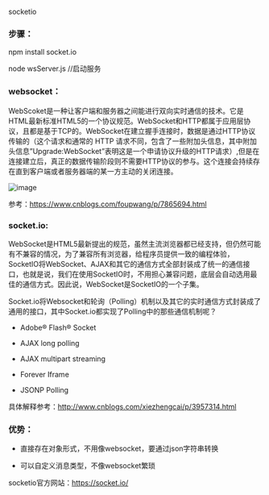 socketio

### 步骤：
npm install socket.io

node wsServer.js  //启动服务

### websocket：

WebScoket是一种让客户端和服务器之间能进行双向实时通信的技术。它是HTML最新标准HTML5的一个协议规范。WebSocket和HTTP都属于应用层协议，且都是基于TCP的。WebSocket在建立握手连接时，数据是通过HTTP协议传输的（这个请求和通常的 HTTP 请求不同，包含了一些附加头信息，其中附加头信息”Upgrade:WebSocket”表明这是一个申请协议升级的HTTP请求）,但是在连接建立后，真正的数据传输阶段则不需要HTTP协议的参与。这个连接会持续存在直到客户端或者服务器端的某一方主动的关闭连接。

![image](https://images2017.cnblogs.com/blog/1247371/201711/1247371-20171120120707258-353166864.gif)

参考：https://www.cnblogs.com/foupwang/p/7865694.html

### socket.io:

WebSocket是HTML5最新提出的规范，虽然主流浏览器都已经支持，但仍然可能有不兼容的情况，为了兼容所有浏览器，给程序员提供一致的编程体验，SocketIO将WebSocket、AJAX和其它的通信方式全部封装成了统一的通信接口，也就是说，我们在使用SocketIO时，不用担心兼容问题，底层会自动选用最佳的通信方式。因此说，WebSocket是SocketIO的一个子集。

Socket.io将Websocket和轮询（Polling）机制以及其它的实时通信方式封装成了通用的接口，其中Socket.io都实现了Polling中的那些通信机制呢？

* Adobe® Flash® Socket

* AJAX long polling

* AJAX multipart streaming

* Forever Iframe

* JSONP Polling

具体解释参考：http://www.cnblogs.com/xiezhengcai/p/3957314.html


### 优势：

* 直接存在对象形式，不用像websocket，要通过json字符串转换

* 可以自定义消息类型，不像websocket繁琐

socketio官方网站：https://socket.io/
